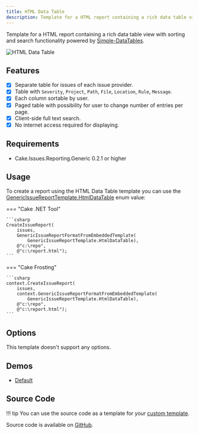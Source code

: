 ```yaml
---
title: HTML Data Table
description: Template for a HTML report containing a rich data table view with sorting and search functionality.
---
```


Template for a HTML report containing a rich data table view with sorting and search functionality powered by
[Simple-DataTables](https://github.com/fiduswriter/Simple-DataTables).

![HTML Data Table](htmldatatable01.png "HTML Data Table")

## Features

- [x] Separate table for issues of each issue provider.
- [x] Table with `Severity`, `Project`, `Path`, `File`, `Location`, `Rule`, `Message`.
- [x] Each column sortable by user.
- [x] Paged table with possibility for user to change number of entries per page.
- [x] Client-side full text search.
- [x] No internet access required for displaying.

## Requirements

* Cake.Issues.Reporting.Generic 0.2.1 or higher

## Usage

To create a report using the HTML Data Table template you can use the
[GenericIssueReportTemplate.HtmlDataTable](https://cakebuild.net/api/Cake.Issues.Reporting.Generic/GenericIssueReportTemplate/62ADE81F)
enum value:

=== "Cake .NET Tool"

    ```csharp
    CreateIssueReport(
        issues,
        GenericIssueReportFormatFromEmbeddedTemplate(
            GenericIssueReportTemplate.HtmlDataTable),
        @"c:\repo",
        @"c:\report.html");
    ```

=== "Cake Frosting"

    ```csharp
    context.CreateIssueReport(
        issues,
        context.GenericIssueReportFormatFromEmbeddedTemplate(
            GenericIssueReportTemplate.HtmlDataTable),
        @"c:\repo",
        @"c:\report.html");
    ```

## Options

This template doesn't support any options.

## Demos

* [Default](htmldatatable-demo-default.html)

## Source Code

!!! tip
    You can use the source code as a template for your [custom template].

Source code is available on [GitHub](https://github.com/cake-contrib/Cake.Issues/blob/develop/src/Cake.Issues.Reporting.Generic/Templates/DataTable.cshtml).

[custom template]: ../examples/custom-template.md
